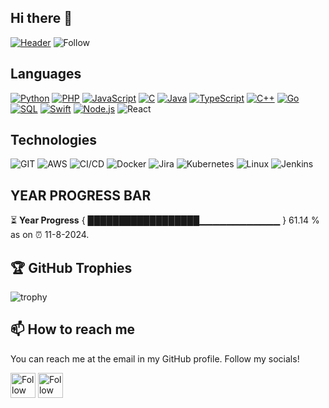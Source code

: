 ## Hi there 👋

[![Header](https://raw.githubusercontent.com/asijit-paul-mapup/asijit-paul-mapup/main/asijit_gif.gif)](https://www.linkedin.com/in/asijit-paul-2142881a2/)
![Follow](https://img.shields.io/github/followers/asijit-paul-mapup?label=Follow&style=social)

## Languages

[![Python](https://img.shields.io/badge/-Python-000?&logo=python)](https://github.com/asijit-paul-mapup?tab=repositories&q=&type=&language=python)
[![PHP](https://img.shields.io/badge/-Php-000?&logo=Php)](https://github.com/asijit-paul-mapup?tab=repositories&q=&type=&language=php)
[![JavaScript](https://img.shields.io/badge/-JavaScript-000?&logo=JavaScript&logoColor=ddc508)](https://github.com/asijit-paul-mapup?tab=repositories&q=&type=&language=javascript)
[![C](https://img.shields.io/badge/-C-000?&logo=C)](https://github.com/asijit-paul-mapup?tab=repositories&q=&type=&language=c)
[![Java](https://img.shields.io/badge/-Java-000?&logo=Java&logoColor=007396)](https://github.com/asijit-paul-mapup?tab=repositories&q=&type=&language=java)
[![TypeScript](https://img.shields.io/badge/-TypeScript-000?&logo=TypeScript&logoColor=007ACC)](https://github.com/asijit-paul-mapup?tab=repositories&q=&type=&language=typescript)
[![C++](https://img.shields.io/badge/-C++-000?&logo=c%2b%2b&logoColor=00599C)](https://github.com/asijit-paul-mapup?tab=repositories&q=&type=&language=cpp)
[![Go](https://img.shields.io/badge/-Golang-000?&logo=go)](https://github.com/asijit-paul-mapup?tab=repositories&q=&type=&language=go)
[![SQL](https://img.shields.io/badge/-SQL-000?&logo=MySQL&logoColor=4479A1)](https://github.com/asijit-paul-mapup?tab=repositories&q=&type=&language=sql)
[![Swift](https://img.shields.io/badge/-Swift-000?&logo=Swift)](https://github.com/asijit-paul-mapup?tab=repositories&q=&type=&language=swift)
[![Node.js](https://img.shields.io/badge/-Node.js-000?&logo=node.js)](https://github.com/asijit-paul-mapup?tab=repositories&q=&type=&language=node)
![React](https://img.shields.io/badge/-React-000?&logo=React)

## Technologies

![GIT](https://img.shields.io/badge/-Git-000?&logo=Git)
![AWS](https://img.shields.io/badge/-AWS-000?&logo=Amazon-AWS&logoColor=FF9900)
![CI/CD](https://img.shields.io/badge/-CI%2FCD-000?&logo=CircleCI&logoColor=888)
![Docker](https://img.shields.io/badge/-Docker-000?&logo=Docker)
![Jira](https://img.shields.io/badge/-Jira-000?&logo=Jira-Software&logoColor=0052CC)
![Kubernetes](https://img.shields.io/badge/-Kubernetes-000?&logo=Kubernetes)
![Linux](https://img.shields.io/badge/-Linux-000?&logo=Linux&logoColor=FCC624)
![Jenkins](https://img.shields.io/badge/-Jenkins-000?&logo=Jenkins)

## YEAR PROGRESS BAR

⏳ **Year Progress** { ██████████████████▁▁▁▁▁▁▁▁▁▁▁▁ } 61.14 % as on ⏰ 11-8-2024.

## 🏆 GitHub Trophies

![trophy](https://github-profile-trophy.vercel.app/?username=asijit-paul-mapup&theme=nord&column=8)


## 📫 How to reach me

You can reach me at the email in my GitHub profile. Follow my socials!

[<img src="https://raw.githubusercontent.com/Raymo111/Raymo111/master/socials/linkedin.png" height="40em" align="center" alt="Follow Raymo111 on LinkedIn" title="Follow Asijit on Instagram"/>](https://www.linkedin.com/in/asijit-paul-2142881a2/)
[<img src="https://raw.githubusercontent.com/Raymo111/Raymo111/master/socials/twitter.svg" height="40em" align="center" alt="Follow Raym0111 on Twitter" title="Follow Asijit on Instagram"/>](https://twitter.com/asijit_paul)

